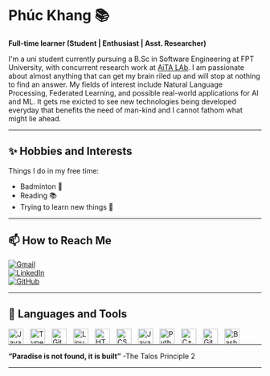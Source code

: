 # Phúc Khang 📚

**Full-time learner (Student | Enthusiast | Asst. Researcher)**

I'm a uni student currently pursuing a B.Sc in Software Engineering at FPT University, with concurrent research work at [AiTA LAb](https://aita-lab.github.io/). I am passionate about almost anything that can get my brain riled up and will stop at nothing to find an answer. My fields of interest include Natural Language Processing, Federated Learning, and possible real-world applications for AI and ML. It gets me exicted to see new technologies being developed everyday that benefits the need of man-kind and I cannot fathom what might lie ahead.

---

## ✨ **Hobbies and Interests**

Things I do in my free time:

- Badminton 🏸
- Reading 📚
- Trying to learn new things 🚀

---

## 📫 **How to Reach Me**  

[![Gmail](https://img.shields.io/badge/-Gmail-D14836?style=flat&logo=gmail&logoColor=white)](npkhang2005@gmail.com)  
[![LinkedIn](https://img.shields.io/badge/-LinkedIn-0077B5?style=flat&logo=linkedin&logoColor=white)](https://www.linkedin.com/in/freeftish)  
[![GitHub](https://img.shields.io/badge/-GitHub-181717?style=flat&logo=github&logoColor=white)](https://github.com/Freeftish)  

---

## 🧰 **Languages and Tools**

<img align="left" alt="Java" width="30px" style="padding-right:10px;" src="https://cdn.jsdelivr.net/gh/devicons/devicon/icons/java/java-original.svg"/>
<img align="left" alt="TypeScript" width="30px" style="padding-right:10px;" src="https://cdn.jsdelivr.net/gh/devicons/devicon/icons/typescript/typescript-plain.svg" />
<img align="left" alt="Git" width="30px" style="padding-right:10px;" src="https://cdn.jsdelivr.net/gh/devicons/devicon/icons/git/git-original.svg" />
<img align="left" alt="Linux" width="30px" style="padding-right:10px;" src="https://cdn.jsdelivr.net/gh/devicons/devicon/icons/linux/linux-original.svg" />
<img align="left" alt="HTML" width="30px" style="padding-right:10px;" src="https://cdn.jsdelivr.net/gh/devicons/devicon/icons/html5/html5-plain.svg" />
<img align="left" alt="CSS" width="30px" style="padding-right:10px;" src="https://cdn.jsdelivr.net/gh/devicons/devicon/icons/css3/css3-plain.svg" />
<img align="left" alt="JavaScript" width="30px" style="padding-right:10px;" src="https://cdn.jsdelivr.net/gh/devicons/devicon/icons/javascript/javascript-plain.svg" />
<img align="left" alt="Python" width="30px" style="padding-right:10px;" src="https://cdn.jsdelivr.net/gh/devicons/devicon/icons/python/python-plain.svg" />
<img align="left" alt="C++" width="30px" style="padding-right:10px;" src="https://cdn.jsdelivr.net/gh/devicons/devicon/icons/cplusplus/cplusplus-line.svg" />
<img align="left" alt="GitHub" width="30px" style="padding-right:10px;" src="https://cdn.jsdelivr.net/gh/devicons/devicon/icons/github/github-original.svg" />
<img align="left" alt="Bash" width="30px" style="padding-right:10px;" src="https://cdn.jsdelivr.net/gh/devicons/devicon/icons/bash/bash-original.svg" />
<br />

---

**“Paradise is not found, it is built”** -The Talos Principle 2  

---
